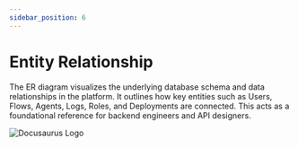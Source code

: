 ```yaml
---
sidebar_position: 6
---
```


# Entity Relationship



The ER diagram visualizes the underlying database schema and data relationships in the platform. It outlines how key entities such as Users, Flows, Agents, Logs, Roles, and Deployments are connected. This acts as a foundational reference for backend engineers and API designers.

![Docusaurus Logo](/img/docusaurus.png)